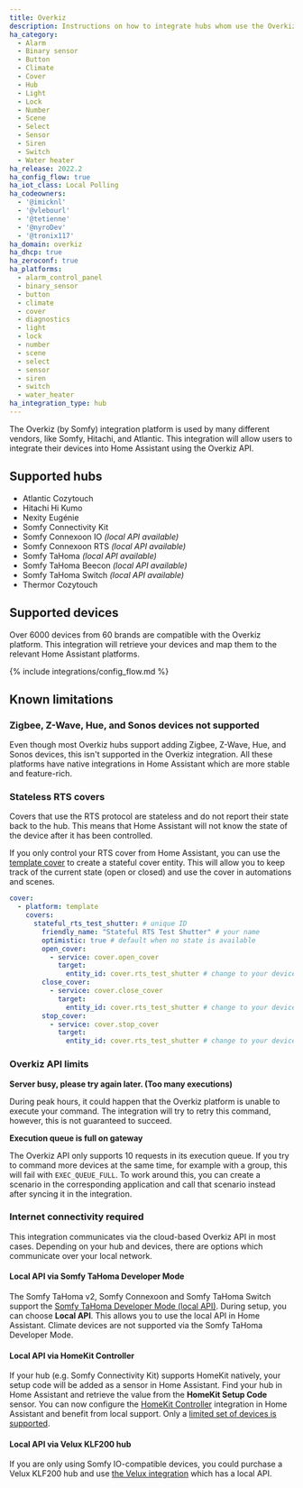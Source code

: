 ```yaml
---
title: Overkiz
description: Instructions on how to integrate hubs whom use the Overkiz platform with Home Assistant.
ha_category:
  - Alarm
  - Binary sensor
  - Button
  - Climate
  - Cover
  - Hub
  - Light
  - Lock
  - Number
  - Scene
  - Select
  - Sensor
  - Siren
  - Switch
  - Water heater
ha_release: 2022.2
ha_config_flow: true
ha_iot_class: Local Polling
ha_codeowners:
  - '@imicknl'
  - '@vlebourl'
  - '@tetienne'
  - '@nyroDev'
  - '@tronix117'
ha_domain: overkiz
ha_dhcp: true
ha_zeroconf: true
ha_platforms:
  - alarm_control_panel
  - binary_sensor
  - button
  - climate
  - cover
  - diagnostics
  - light
  - lock
  - number
  - scene
  - select
  - sensor
  - siren
  - switch
  - water_heater
ha_integration_type: hub
---
```


The Overkiz (by Somfy) integration platform is used by many different vendors, like Somfy, Hitachi, and Atlantic. This integration will allow users to integrate their devices into Home Assistant using the Overkiz API.

## Supported hubs

- Atlantic Cozytouch
- Hitachi Hi Kumo
- Nexity Eugénie
- Somfy Connectivity Kit
- Somfy Connexoon IO _(local API available)_
- Somfy Connexoon RTS _(local API available)_
- Somfy TaHoma _(local API available)_
- Somfy TaHoma Beecon _(local API available)_
- Somfy TaHoma Switch _(local API available)_
- Thermor Cozytouch

## Supported devices

Over 6000 devices from 60 brands are compatible with the Overkiz platform. This integration will retrieve your devices and map them to the relevant Home Assistant platforms.

{% include integrations/config_flow.md %}

## Known limitations

### Zigbee, Z-Wave, Hue, and Sonos devices not supported

Even though most Overkiz hubs support adding Zigbee, Z-Wave, Hue, and Sonos devices, this isn't supported in the Overkiz integration. All these platforms have native integrations in Home Assistant which are more stable and feature-rich.

### Stateless RTS covers 

Covers that use the RTS protocol are stateless and do not report their state back to the hub. This means that Home Assistant will not know the state of the device after it has been controlled.

If you only control your RTS cover from Home Assistant, you can use the [template cover](/integrations/cover.template/) to create a stateful cover entity. This will allow you to keep track of the current state (open or closed) and use the cover in automations and scenes.

```yaml
cover:
  - platform: template
    covers:
      stateful_rts_test_shutter: # unique ID
        friendly_name: "Stateful RTS Test Shutter" # your name
        optimistic: true # default when no state is available
        open_cover:
          - service: cover.open_cover
            target:
              entity_id: cover.rts_test_shutter # change to your device id
        close_cover:
          - service: cover.close_cover
            target:
              entity_id: cover.rts_test_shutter # change to your device id
        stop_cover:
          - service: cover.stop_cover
            target:
              entity_id: cover.rts_test_shutter # change to your device id
```

### Overkiz API limits

**Server busy, please try again later. (Too many executions)**

During peak hours, it could happen that the Overkiz platform is unable to execute your command. The integration will try to retry this command, however, this is not guaranteed to succeed.

**Execution queue is full on gateway**

The Overkiz API only supports 10 requests in its execution queue. If you try to command more devices at the same time, for example with a group, this will fail with `EXEC_QUEUE_FULL`. To work around this, you can create a scenario in the corresponding application and call that scenario instead after syncing it in the integration.

### Internet connectivity required

This integration communicates via the cloud-based Overkiz API in most cases. Depending on your hub and devices, there are options which communicate over your local network.

#### Local API via Somfy TaHoma Developer Mode

The Somfy TaHoma v2, Somfy Connexoon and Somfy TaHoma Switch support the [Somfy TaHoma Developer Mode (local API)](https://github.com/Somfy-Developer/Somfy-TaHoma-Developer-Mode). During setup, you can choose **Local API**. This allows you to use the local API in Home Assistant. Climate devices are not supported via the Somfy TaHoma Developer Mode.

#### Local API via HomeKit Controller

If your hub (e.g. Somfy Connectivity Kit) supports HomeKit natively, your setup code will be added as a sensor in Home Assistant. Find your hub in Home Assistant and retrieve the value from the **HomeKit Setup Code** sensor. You can now configure the [HomeKit Controller](/integrations/homekit_controller/) integration in Home Assistant and benefit from local support. Only a [limited set of devices is supported](https://service.somfy.com/downloads/nl_v5/tahoma-homekitcompatibilitylist_eng.pdf).

#### Local API via Velux KLF200 hub

If you are only using Somfy IO-compatible devices, you could purchase a Velux KLF200 hub and use [the Velux integration](/integrations/velux/) which has a local API.
